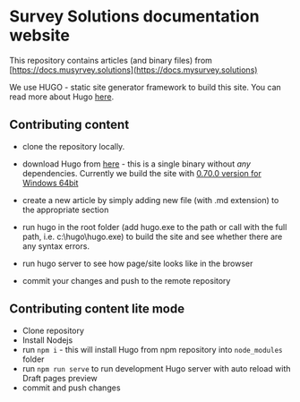 # Survey Solutions documentation website

This repository contains articles (and binary files) from [https://docs.musyrvey.solutions](https://docs.mysurvey.solutions)

We use HUGO - static site generator framework to build this site. You can read more about Hugo
[here](https://gohugo.io/getting-started/).

## Contributing content

- clone the repository locally.

- download Hugo from [here](https://github.com/gohugoio/hugo/releases) - this is a single binary without *any* dependencies. Currently we build the site with [0.70.0 version for Windows 64bit](https://github.com/gohugoio/hugo/releases/download/v0.70.0/hugo_0.70.0_Windows-64bit.zip)

- create a new article by simply adding new file (with .md extension) to the appropriate section

- run hugo in the root folder (add hugo.exe to the path or call with the full path, i.e. c:\hugo\hugo.exe) to build the site and see whether there are any syntax errors.

- run hugo server to see how page/site looks like in the browser

- commit your changes and push to the remote repository

## Contributing content lite mode

- Clone repository
- Install Nodejs
- run `npm i` - this will install Hugo from npm repository into `node_modules` folder
- run `npm run serve` to run development Hugo server with auto reload with Draft pages preview
- commit and push changes
